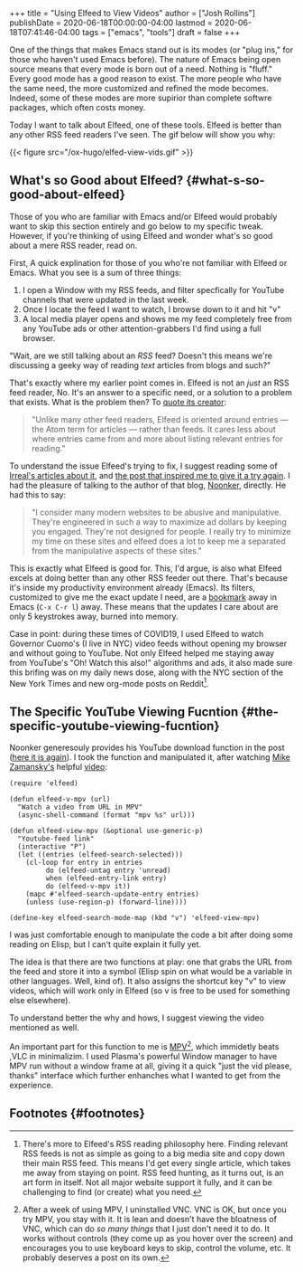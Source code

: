 +++
title = "Using Elfeed to View Videos"
author = ["Josh Rollins"]
publishDate = 2020-06-18T00:00:00-04:00
lastmod = 2020-06-18T07:41:46-04:00
tags = ["emacs", "tools"]
draft = false
+++

One of the things that makes Emacs stand out is its modes (or "plug ins," for those who haven't used Emacs before). The nature of Emacs being open source means that every mode is born out of a need. Nothing is "fluff." Every good mode has a good reason to exist. The more people who have the same need, the more customized and refined the mode becomes. Indeed, some of these modes are more supirior than complete softwre packages, which often costs money.

Today I want to talk about Elfeed, one of these tools. Elfeed is better than any other RSS feed readers I've seen. The gif below will show you why:

<!--more-->

{{< figure src="/ox-hugo/elfed-view-vids.gif" >}}


## What's so Good about Elfeed? {#what-s-so-good-about-elfeed}

Those of you who are familiar with Emacs and/or Elfeed would probably want to skip this section entirely and go below to my specific tweak. However, if you're thinking of using Elfeed and wonder what's so good about a mere RSS reader, read on.

First, A quick explination for those of you who're not familiar with Elfeed or Emacs. What you see is a sum of three things:

1.  I open a Window with my RSS feeds, and filter specfically for YouTube channels that were updated in the last week.
2.  Once I locate the feed I want to watch, I browse down to it and hit "v"
3.  A local media player opens and shows me my feed completely free from any YouTube ads or other attention-grabbers I'd find using a full browser.

"Wait, are we still talking about an _RSS_ feed? Doesn't this means we're discussing a geeky way of reading _text_ articles from blogs and such?"

That's exactly where my earlier point comes in. Elfeed is not an _just_ an RSS feed reader, No. It's an answer to a specific need, or a solution to a problem that exists. What is the problem then? To [quote its creator](https://nullprogram.com/blog/2013/06/13/):

> "Unlike many other feed readers, Elfeed is oriented around entries — the Atom term for articles — rather than feeds. It cares less about where entries came from and more about listing relevant entries for reading."

To understand the issue Elfeed's trying to fix, I suggest reading some of [Irreal's articles about it](https://irreal.org/blog/?s=elfeed), and [the post that inspired me to give it a try again](https://noonker.github.io/posts/2020-04-22-elfeed/). I had the pleasure of talking to the author of that blog, [Noonker](https://github.com/noonker), directly. He had this to say:

> "I consider many modern websites to be abusive and manipulative. They're engineered in such a way to maximize ad dollars by keeping you engaged. They're not designed for people. I really try to minimize my time on these sites and elfeed does a lot to keep me a separated from the manipulative aspects of these sites."

This is exactly what Elfeed is good for. This, I'd argue, is also what Elfeed excels at doing better than any other RSS feeder out there. That's because it's inside my productivity environment already (Emacs). Its filters, customized to give me the exact update I need, are a [bookmark](https://www.gnu.org/software/emacs/manual/html%5Fnode/emacs/Bookmarks.html) away in Emacs (`C-x C-r l`) away. These means that the updates I care about are only 5 keystrokes away, burned into memory.

Case in point: during these times of COVID19, I used Elfeed to watch Governor Cuomo's (I live in NYC) video feeds without opening my browser and without going to YouTube. Not only Elfeed helped me staying away from YouTube's "Oh! Watch this also!" algorithms and ads, it also made sure this brifing was on my daily news dose, along with the NYC section of the New York Times and new org-mode posts on Reddit[^fn:1].


## The Specific YouTube Viewing Fucntion {#the-specific-youtube-viewing-fucntion}

Noonker generesouly provides his YouTube download function in the post ([here it is again](https://noonker.github.io/posts/2020-04-22-elfeed/)). I took the function and manipulated it, after watching [Mike Zamansky's](https://cestlaz.github.io/post/using-emacs-72-customizing-elfeed/) helpful [video](https://www.youtube.com/embed/G1NGNR40lB4):

```nil
(require 'elfeed)

(defun elfeed-v-mpv (url)
  "Watch a video from URL in MPV"
  (async-shell-command (format "mpv %s" url)))

(defun elfeed-view-mpv (&optional use-generic-p)
  "Youtube-feed link"
  (interactive "P")
  (let ((entries (elfeed-search-selected)))
    (cl-loop for entry in entries
	     do (elfeed-untag entry 'unread)
	     when (elfeed-entry-link entry)
	     do (elfeed-v-mpv it))
    (mapc #'elfeed-search-update-entry entries)
    (unless (use-region-p) (forward-line))))

(define-key elfeed-search-mode-map (kbd "v") 'elfeed-view-mpv)
```

I was just comfortable enough to manipulate the code a bit after doing some reading on Elisp, but I can't quite explain it fully yet.

The idea is that there are two functions at play: one that grabs the URL from the feed and store it into a symbol (Elisp spin on what would be a variable in other languages. Well, kind of). It also assigns the shortcut key "v" to view videos, which will work only in Elfeed (so v is free to be used for something else elsewhere).

To understand better the why and hows, I suggest viewing the video mentioned as well.

An important part for this function to me is [MPV](https://github.com/mpv-player/mpv)[^fn:2], which immidetly beats ,VLC in minimalizim. I used Plasma's powerful Window manager to have MPV run without a window frame at all, giving it a quick "just the vid please, thanks" interface which further enhanches what I wanted to get from the experience.


## Footnotes {#footnotes}

[^fn:1]: There's more to Elfeed's RSS reading philosophy here. Finding relevant RSS feeds is not as simple as going to a big media site and copy down their main RSS feed. This means I'd get every single article, which takes me away from staying on point. RSS feed hunting, as it turns out, is an art form in itself. Not all major website support it fully, and it can be challenging to find (or create) what you need.
[^fn:2]: After a week of using MPV, I uninstalled VNC. VNC is OK, but once you try MPV, you stay with it. It is lean and doesn't have the bloatness of VNC, which can do _so many things_ that I just don't need it to do. It works without controls (they come up as you hover over the screen) and encourages you to use keyboard keys to skip, control the volume, etc. It probably deserves a post on its own.